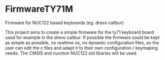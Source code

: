 # FirmwareTY71M
Firmware for NUC122 based keyboards (eg. drevo calibur)

This project aims to create a simple firmware for the ty71 keyboard board used for example in the drevo calibur.
If possible the firmware sould be kept as simple as possible, no realtime os, no dynamic configuration files, so the user can edit the c files and adapt it to their own configuration / keymaping needs.
The CMSIS and nuvoton NUC122 std libaries will be used.
